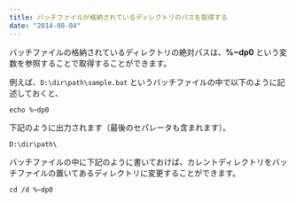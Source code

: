 ```yaml
---
title: バッチファイルが格納されているディレクトリのパスを取得する
date: "2014-08-04"
---
```


バッチファイルの格納されているディレクトリの絶対パスは、**%~dp0** という変数を参照することで取得することができます。

例えば、`D:\dir\path\sample.bat` というバッチファイルの中で以下のように記述しておくと、

```batch
echo %~dp0
```

下記のように出力されます（最後のセパレータも含まれます）。

```
D:\dir\path\
```

バッチファイルの中に下記のように書いておけば、カレントディレクトリをバッチファイルの置いてあるディレクトリに変更することができます。

```
cd /d %~dp0
```

